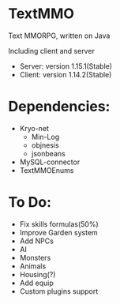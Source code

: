 TextMMO
=======

Text MMORPG, written on Java

Including client and server

+ Server: version 1.15.1(Stable)
+ Client: version 1.14.2(Stable)

Dependencies:
=======
+ Kryo-net
  + Min-Log
  + objnesis
  + jsonbeans
+ MySQL-connector
+ TextMMOEnums

To Do:
=======
- Fix skills formulas(50%)
- Improve Garden system
- Add NPCs
- AI
- Monsters
- Animals
- Housing(?)
- Add equip
- Custom plugins support
